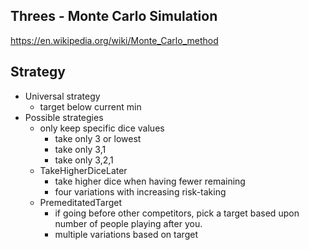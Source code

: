 
Threes - Monte Carlo Simulation
-------------------------------------
https://en.wikipedia.org/wiki/Monte_Carlo_method

## Strategy
* Universal strategy
   * target below current min
* Possible strategies
   * only keep specific dice values
     * take only 3 or lowest
     * take only 3,1
     * take only 3,2,1
   * TakeHigherDiceLater
     * take higher dice when having fewer remaining
     * four variations with increasing risk-taking
   * PremeditatedTarget
     * if going before other competitors, pick a target based upon number of people playing after you.
     * multiple variations based on target
